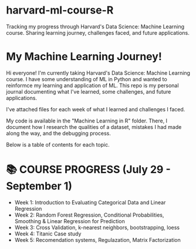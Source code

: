 # harvard-ml-course-R
Tracking my progress through Harvard's Data Science: Machine Learning course. Sharing learning journey, challenges faced, and future applications.

# My Machine Learning Journey!

Hi everyone! I'm currently taking Harvard's Data Science: Machine Learning course. I have some understanding of ML in Python and wanted to reinformce my learning and application of ML. This repo is my personal journal documenting what I've learned, some challenges, and future applications.

I've attached files for each week of what I learned and challenges I faced. 

My code is available in the "Machine Learning in R" folder. There, I document how I research the qualities of a dataset, mistakes I had made along the way, and the debugging process.

Below is a table of contents for each topic.

# 📚 COURSE PROGRESS (July 29 - September 1)
- Week 1: Introduction to Evaluating Categorical Data and Linear Regression
- Week 2: Random Forest Regression, Conditional Probabilities, Smoothing & Linear Regression for Prediction
- Week 3: Cross Validation, k-nearest neighbors, bootstrapping, loess
- Week 4: Titanic Case study
- Week 5: Recomendation systems, Regulazation, Matrix Factorization

